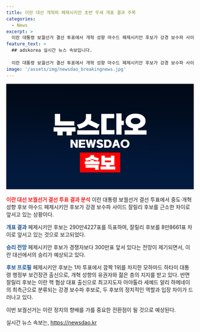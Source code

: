 ```yaml
---
title: 이란 대선 개혁파 페제시키안 초반 우세 개표 결과 주목
categories:
  - News
excerpt: >
  이란 대통령 보궐선거 결선 투표에서 개혁 성향 마수드 페제시키안 후보가 강경 보수파 사이드 잘릴리 후보를 9만 표 차로 앞섰다. 로이터와 AP 통신은 페제시키안이 전반적으로 선두를 유지하고 있으며, 이란 대선에서의 승리가 예상된다고 보도했다. 페제시키안은 외교 관계 개선과 히잡 단속 완화를 공약으로 내세워 개혁 성향의 유권자와 젊은 층의 지지를 받고 있다. 6100만명이 넘는 총유권자 가운데 3000만명 이상이 결선투표에 참여한 것으로 전해졌다.
feature_text: >
  ## adskorea 실시간 뉴스 속보입니다.

  이란 대통령 보궐선거 결선 투표에서 개혁 성향 마수드 페제시키안 후보가 강경 보수파 사이드 잘릴리 후보를 9만 표 차로 앞섰다. 로이터와 AP 통신은 페제시키안이 전반적으로 선두를 유지하고 있으며, 이란 대선에서의 승리가 예상된다고 보도했다. 페제시키안은 외교 관계 개선과 히잡 단속 완화를 공약으로 내세워 개혁 성향의 유권자와 젊은 층의 지지를 받고 있다. 6100만명이 넘는 총유권자 가운데 3000만명 이상이 결선투표에 참여한 것으로 전해졌다.
image: '/assets/img/newsdao_breakingnews.jpg'
---
```


<p><img src="/assets/img/newsdao_breakingnews.jpg" alt="adskorea 속보" /></p>

<p><b><span style="color: #ee2323;">이란 대선 보궐선거 결선 투표 결과 분석</span></b>
이란 대통령 보궐선거 결선 투표에서 중도·개혁 성향 후보 마수드 페제시키안 후보가 강경 보수파 사이드 잘릴리 후보를 근소한 차이로 앞서고 있는 상황이다.</p>

<p><b><span style="color: #1a5490;">개표 결과</span></b>
페제시키안 후보는 290만4227표를 득표하여, 잘릴리 후보를 8만8661표 차이로 앞서고 있는 것으로 보고되었다.</p>

<p><b><span style="color: #1a5490;">승리 전망</span></b>
페제시키안 후보가 경쟁자보다 300만표 앞서 있다는 전망이 제기되면서, 이란 대선에서의 승리가 예상되고 있다.</p>

<p><b><span style="color: #1a5490;">후보 프로필</span></b>
페제시키안 후보는 1차 투표에서 깜짝 1위를 차지한 모하마드 하타미 대통령 행정부 보건장관 출신으로, 개혁 성향의 유권자와 젊은 층의 지지를 받고 있다. 반면 잘릴리 후보는 이란 핵 협상 대표 출신으로 최고지도자 아야톨라 세예드 알리 하메네이의 최측근으로 분류되는 강경 보수파 후보로, 두 후보의 정치적인 역할과 입장 차이가 드러나고 있다.</p>

<p>이번 보궐선거는 이란 정치의 향배를 가를 중요한 전환점이 될 것으로 예상된다.</p>
실시간 뉴스 속보는, <a href="https://newsdao.kr" rel="dofollow">https://newsdao.kr</a>


